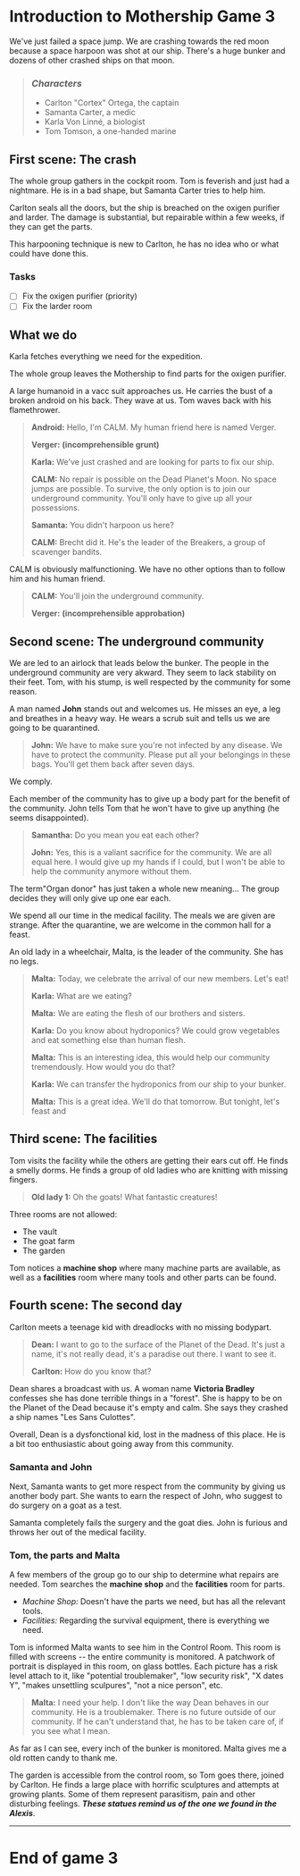 # Introduction to Mothership Game 3

We've just failed a space jump. We are crashing towards the red moon because a space harpoon was shot at our ship. There's a huge bunker and dozens of other crashed ships on that moon.

> ### _Characters_
> - Carlton "Cortex" Ortega, the captain
> - Samanta Carter, a medic
> - Karla Von Linné, a biologist
> - Tom Tomson, a one-handed marine

## First scene: The crash

The whole group gathers in the cockpit room. Tom is feverish and just had a nightmare. He is in a bad shape, but Samanta Carter tries to help him.

Carlton seals all the doors, but the ship is breached on the oxigen purifier and larder. The damage is substantial, but repairable within a few weeks, if they can get the parts.

This harpooning technique is new to Carlton, he has no idea who or what could have done this.

### Tasks

- [ ] Fix the oxigen purifier (priority)
- [ ] Fix the larder room

## What we do

Karla fetches everything we need for the expedition. 

The whole group leaves the Mothership to find parts for the oxigen purifier.

A large humanoid in a vacc suit approaches us. He carries the bust of a broken android on his back. They wave at us. Tom waves back with his flamethrower. 

> __Android:__ Hello, I'm CALM. My human friend here is named Verger.
> 
> __Verger:__ **(incomprehensible grunt)**
>
> __Karla:__ We've just crashed and are looking for parts to fix our ship.
> 
> __CALM:__ No repair is possible on the Dead Planet's Moon. No space jumps are possible. To survive, the only option is to join our underground community. You'll only have to give up all your possessions.
>
> __Samanta:__ You didn't harpoon us here?
>
> __CALM:__ Brecht did it. He's the leader of the Breakers, a group of scavenger bandits.

CALM is obviously malfunctioning. We have no other options than to follow him and his human friend.

> __CALM:__ You'll join the underground community.
>
> __Verger:__ **(incomprehensible approbation)**

## Second scene: The underground community

We are led to an airlock that leads below the bunker. The people in the underground community are very akward. They seem to lack stability on their feet. Tom, with his stump, is well respected by the community for some reason.

A man named **John** stands out and welcomes us. He misses an eye, a leg and breathes in a heavy way. He wears a scrub suit and tells us we are going to be quarantined.

> __John:__ We have to make sure you're not infected by any disease. We have to protect the community. Please put all your belongings in these bags. You'll get them back after seven days.

We comply. 

Each member of the community has to give up a body part for the benefit of the community. John tells Tom that he won't have to give up anything (he seems disappointed).

> __Samantha:__ Do you mean you eat each other?
>
> __John:__ Yes, this is a valiant sacrifice for the community. We are all equal here. I would give up my hands if I could, but I won't be able to help the community anymore without them.

The term"Organ donor" has just taken a whole new meaning... The group decides they will only give up one ear each.

We spend all our time in the medical facility. The meals we are given are strange. After the quarantine, we are welcome in the common hall for a feast.

An old lady in a wheelchair, Malta, is the leader of the community. She has no legs.

> __Malta:__ Today, we celebrate the arrival of our new members. Let's eat!
>
> __Karla:__ What are we eating?
>
> __Malta:__ We are eating the flesh of our brothers and sisters.
>
> __Karla:__ Do you know about hydroponics? We could grow vegetables and eat something else than human flesh.
>
> __Malta:__ This is an interesting idea, this would help our community tremendously. How would you do that?
>
> __Karla:__ We can transfer the hydroponics from our ship to your bunker.
>
> __Malta:__ This is a great idea. We'll do that tomorrow. But tonight, let's feast and 

## Third scene: The facilities

Tom visits the facility while the others are getting their ears cut off. He finds a smelly dorms. He finds a group of old ladies who are knitting with missing fingers.

> __Old lady 1:__ Oh the goats! What fantastic creatures!

Three rooms are not allowed:
- The vault
- The goat farm
- The garden
 
Tom notices a **machine shop** where many machine parts are available, as well as a **facilities** room where many tools and other parts can be found.

## Fourth scene: The second day

Carlton meets a teenage kid with dreadlocks with no missing bodypart. 

> __Dean:__ I want to go to the surface of the Planet of the Dead. It's just a name, it's not really dead, it's a paradise out there. I want to see it.
>
> __Carlton:__ How do you know that?

Dean shares a broadcast with us. A woman name **Victoria Bradley** confesses she has done terrible things in a "forest". She is happy to be on the Planet of the Dead because it's empty and calm. She says they crashed a ship names "Les Sans Culottes".

Overall, Dean is a dysfonctional kid, lost in the madness of this place. He is a bit too enthusiastic about going away from this community.

### Samanta and John

Next, Samanta wants to get more respect from the community by giving us another body part. She wants to earn the respect of John, who suggest to do surgery on a goat as a test.

Samanta completely fails the surgery and the goat dies. John is furious and throws her out of the medical facility.

### Tom, the parts and Malta

A few members of the group go to our ship to determine what repairs are needed. Tom searches the **machine shop** and the **facilities** room for parts.

- *Machine Shop:* Doesn't have the parts we need, but has all the relevant tools.
- *Facilities:* Regarding the survival equipment, there is everything we need.

Tom is informed Malta wants to see him in the Control Room. This room is filled with screens -- the entire community is monitored. A patchwork of portrait is displayed in this room, on glass bottles. Each picture has a risk level attach to it, like "potential troublemaker", "low security risk", "X dates Y", "makes unsettling sculpures", "not a nice person", etc.

> __Malta:__ I need your help. I don't like the way Dean behaves in our community. He is a troublemaker. There is no future outside of our community. If he can't understand that, he has to be taken care of, if you see what I mean.

As far as I can see, every inch of the bunker is monitored. Malta gives me a old rotten candy to thank me.

The garden is accessible from the control room, so Tom goes there, joined by Carlton. He finds a large place with horrific sculptures and attempts at growing plants. Some of them represent parasitism, pain and other disturbing feelings. **_These statues remind us of the one we found in the Alexis_**.

___
# End of game 3
